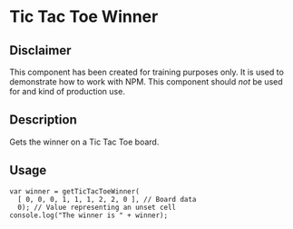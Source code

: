 # Tic Tac Toe Winner

## Disclaimer

This component has been created for training purposes only. It is used to demonstrate how to work with NPM.
This component should *not* be used for and kind of production use.

## Description

Gets the winner on a Tic Tac Toe board.

## Usage

```
var winner = getTicTacToeWinner(
  [ 0, 0, 0, 1, 1, 1, 2, 2, 0 ], // Board data
  0); // Value representing an unset cell
console.log("The winner is " + winner);
```
